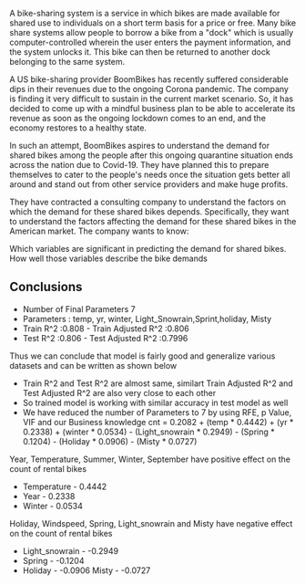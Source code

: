 A bike-sharing system is a service in which bikes are made available for shared use to individuals on a short term basis for a price or free. Many bike share systems allow people to borrow a bike from a "dock" which is usually computer-controlled wherein the user enters the payment information, and the system unlocks it. This bike can then be returned to another dock belonging to the same system.

A US bike-sharing provider BoomBikes has recently suffered considerable dips in their revenues due to the ongoing Corona pandemic. The company is finding it very difficult to sustain in the current market scenario. So, it has decided to come up with a mindful business plan to be able to accelerate its revenue as soon as the ongoing lockdown comes to an end, and the economy restores to a healthy state.

In such an attempt, BoomBikes aspires to understand the demand for shared bikes among the people after this ongoing quarantine situation ends across the nation due to Covid-19. They have planned this to prepare themselves to cater to the people's needs once the situation gets better all around and stand out from other service providers and make huge profits.

They have contracted a consulting company to understand the factors on which the demand for these shared bikes depends. Specifically, they want to understand the factors affecting the demand for these shared bikes in the American market. The company wants to know:

Which variables are significant in predicting the demand for shared bikes.
How well those variables describe the bike demands

## Conclusions
- Number of Final Parameters 7
- Parameters : temp, yr, winter, Light_Snowrain,Sprint,holiday, Misty
- Train R^2 :0.808 - Train Adjusted R^2 :0.806
- Test R^2 :0.806 - Test Adjusted R^2 :0.7996

Thus we can conclude that model is fairly good and generalize various datasets and can be written as shown below
- Train R^2 and Test R^2 are almost same, similart Train Adjusted R^2 and Test Adjusted R^2 are also very close to each other
- So trained model is working with similar accuracy in test model as well
- We have reduced the number of Parameters to 7 by using RFE, p Value, VIF and our Business knowledge
cnt = 0.2082 + (temp * 0.4442) + (yr * 0.2338) + (winter * 0.0534) - (Light_snowrain * 0.2949) - (Spring * 0.1204) - (Holiday * 0.0906) - (Misty * 0.0727)

Year, Temperature, Summer, Winter, September have positive effect on the count of rental bikes
- Temperature - 0.4442
- Year - 0.2338
- Winter - 0.0534

Holiday, Windspeed, Spring, Light_snowrain and Misty have negative effect on the count of rental bikes
- Light_snowrain - -0.2949
- Spring - -0.1204
- Holiday - -0.0906
Misty - -0.0727
